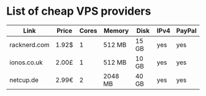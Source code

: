 # List of cheap VPS providers


| Link               | Price | Cores | Memory  | Disk  | IPv4 | PayPal |
|--------------------|-------|-------|---------|-------|------|--------|
| racknerd.com       | 1.92$ | 1     |  512 MB | 15 GB | yes  | yes    |
| ionos.co.uk        | 2.00£ | 1     |  512 MB | 10 GB | yes  | yes    |
| netcup.de          | 2.99€ | 2     | 2048 MB | 40 GB | yes  | yes    |

